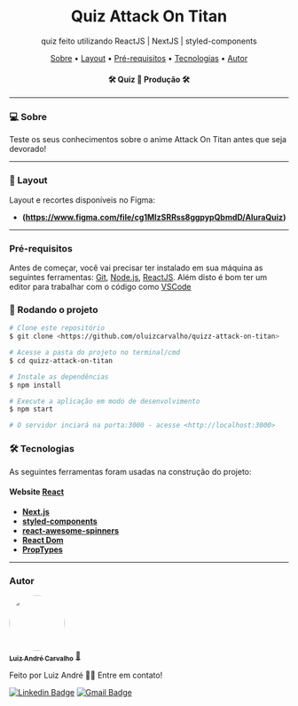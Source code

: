 <h1 align="center">Quiz Attack On Titan</h1>
<p align="center">quiz feito utilizando ReactJS | NextJS | styled-components</p>

<p align="center">
 <a href="#-sobre">Sobre</a> •
 <a href="#-layout">Layout</a> • 
 <a href="#pré-requisitos">Pré-requisitos</a> • 
 <a href="#-tecnologias">Tecnologias</a> • 
 <a href="#autor">Autor</a>
</p>

<h4 align="center"> 
	🛠 Quiz 🚀 Produção 🛠
</h4>

---

### 💻 Sobre

  Teste os seus conhecimentos sobre o anime Attack On Titan antes que seja devorado!

---

### 🎨 Layout

Layout e recortes disponíveis no Figma:
-   **(https://www.figma.com/file/cg1MIzSRRss8ggpypQbmdD/AluraQuiz)**
---

### Pré-requisitos

Antes de começar, você vai precisar ter instalado em sua máquina as seguintes ferramentas:
[Git](https://git-scm.com), [Node.js](https://nodejs.org/en/), [ReactJS](https://pt-br.reactjs.org/). 
Além disto é bom ter um editor para trabalhar com o código como [VSCode](https://code.visualstudio.com/)

### 🎲 Rodando o projeto
```bash
# Clone este repositório
$ git clone <https://github.com/oluizcarvalho/quizz-attack-on-titan>

# Acesse a pasta do projeto no terminal/cmd
$ cd quizz-attack-on-titan

# Instale as dependências
$ npm install

# Execute a aplicação em modo de desenvolvimento
$ npm start

# O servidor inciará na porta:3000 - acesse <http://localhost:3000>
```

### 🛠 Tecnologias

As seguintes ferramentas foram usadas na construção do projeto:

#### **Website**  [React](https://reactjs.org/)

-   **[Next.js](https://nextjs.org/)**
-   **[styled-components](https://styled-components.com/)**
-   **[react-awesome-spinners](https://github.com/tienpham94/react-awesome-spinners)**
-   **[React Dom](https://pt-br.reactjs.org/docs/react-dom.html)**
-   **[PropTypes](https://www.npmjs.com/package/prop-types)**

---
### Autor

<a href="https://www.linkedin.com/in/la-carvalho/">
 <img style="border-radius: 50%;" src="https://avatars1.githubusercontent.com/u/51300546?s=400&u=3933e0767a90751ca7c6fb1e4ea2feccbe1d3d54&v=4" width="100px;" alt=""/>
 <br />
 <sub><b>Luiz André Carvalho</b></sub></a> <a href="https://github.com/oluizcarvalho">🚀</a>


Feito por Luiz André 👋🏽 Entre em contato!

[![Linkedin Badge](https://img.shields.io/badge/-Luiz-blue?style=flat-square&logo=Linkedin&logoColor=white&link=https://www.linkedin.com/in/la-carvalho/)](https://www.linkedin.com/in/la-carvalho/) 
[![Gmail Badge](https://img.shields.io/badge/-luizandre.ita@gmail.com-c14438?style=flat-square&logo=Gmail&logoColor=white&link=mailto:luizandre.ita@gmail.com)](mailto:luizandre.ita@gmail.com)
